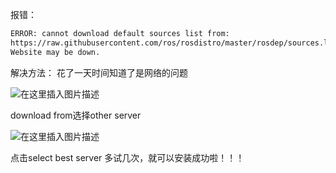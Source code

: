 
报错：

```bash
ERROR: cannot download default sources list from:
https://raw.githubusercontent.com/ros/rosdistro/master/rosdep/sources.list.d/20-default.list
Website may be down.
```
解决方法：
花了一天时间知道了是网络的问题

![在这里插入图片描述](https://img-blog.csdnimg.cn/20191103162258563.png?x-oss-process=image/watermark,type_ZmFuZ3poZW5naGVpdGk,shadow_10,text_aHR0cHM6Ly9ibG9nLmNzZG4ubmV0L3pqZjI1NDM3NzE5NjQ=,size_16,color_FFFFFF,t_70)

download from选择other server

![在这里插入图片描述](https://img-blog.csdnimg.cn/20191103162329417.png?x-oss-process=image/watermark,type_ZmFuZ3poZW5naGVpdGk,shadow_10,text_aHR0cHM6Ly9ibG9nLmNzZG4ubmV0L3pqZjI1NDM3NzE5NjQ=,size_16,color_FFFFFF,t_70)

点击select best server
多试几次，就可以安装成功啦！！！
